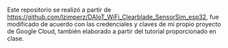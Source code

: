 Este repositorio se realizó a partir de https://github.com/lzimperz/DAIoT_WiFi_Clearblade_SensorSim_esp32, fue modificado de acuerdo con las credenciales y claves de mi propio proyecto de Google Cloud, también elaborado a partir del tutorial proporcionado en clase.
